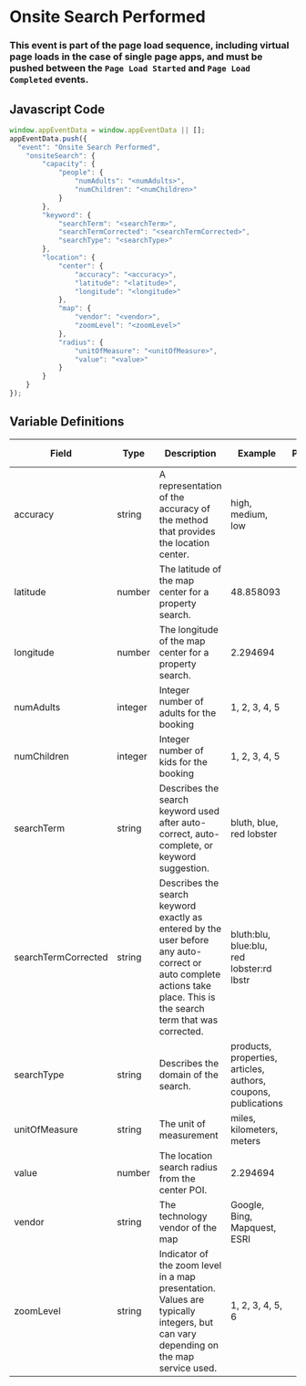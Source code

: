 # Onsite Search Performed

### This event is part of the page load sequence, including virtual page loads in the case of single page apps, and must be pushed between the `Page Load Started` and `Page Load Completed` events.

## Javascript Code
```js
window.appEventData = window.appEventData || [];
appEventData.push({
  "event": "Onsite Search Performed",
    "onsiteSearch": {
        "capacity": {
            "people": {
                "numAdults": "<numAdults>",
                "numChildren": "<numChildren>"
            }
        },
        "keyword": {
            "searchTerm": "<searchTerm>",
            "searchTermCorrected": "<searchTermCorrected>",
            "searchType": "<searchType>"
        },
        "location": {
            "center": {
                "accuracy": "<accuracy>",
                "latitude": "<latitude>",
                "longitude": "<longitude>"
            },
            "map": {
                "vendor": "<vendor>",
                "zoomLevel": "<zoomLevel>"
            },
            "radius": {
                "unitOfMeasure": "<unitOfMeasure>",
                "value": "<value>"
            }
        }
    }
});
```

## Variable Definitions

|Field|Type|Description|Example|Pattern|Min Length|Max Length|Minimum|Maximum|Multiple Of|
| --- | --- | --- | --- | --- | --- | --- | --- | --- | --- |
|accuracy|string|A representation of the accuracy of the method that provides the location center.|high, medium, low|||||||
|latitude|number|The latitude of the map center for a property search.|48.858093||||-90|90||
|longitude|number|The longitude of the map center for a property search.|2.294694||||-180|180||
|numAdults|integer|Integer number of adults for the booking|1, 2, 3, 4, 5||||1|||
|numChildren|integer|Integer number of kids for the booking|1, 2, 3, 4, 5||||0|||
|searchTerm|string|Describes the search keyword used after auto-correct, auto-complete, or keyword suggestion. |bluth, blue, red lobster|||||||
|searchTermCorrected|string|Describes the search keyword exactly as entered by the user before any auto-correct or auto complete actions take place.  This is the search term that was corrected. |bluth:blu, blue:blu, red lobster:rd lbstr|||||||
|searchType|string|Describes the domain of the search. |products, properties, articles, authors, coupons, publications|||||||
|unitOfMeasure|string|The unit of measurement|miles, kilometers, meters|||||||
|value|number|The location search radius from the center POI.|2.294694||||0|||
|vendor|string|The technology vendor of the map|Google, Bing, Mapquest, ESRI|||||||
|zoomLevel|string|Indicator of the zoom level in a map presentation. Values are typically integers, but can vary depending on the map service used. |1, 2, 3, 4, 5, 6|||||||



